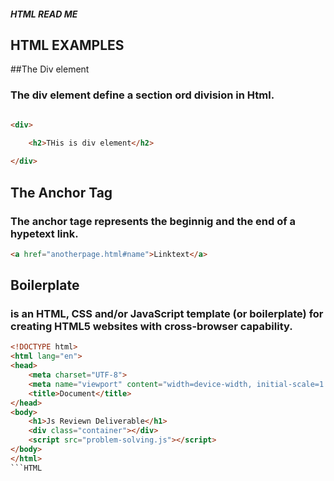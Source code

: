 ##### HTML READ ME

## HTML EXAMPLES

##The Div element
### The div element define a section ord division in Html.
```HTML

<div>
    
    <h2>THis is div element</h2>

</div>
```

## The Anchor Tag

### The anchor tage represents the beginnig and the end of a hypetext link.
```HTML
<a href="anotherpage.html#name">Linktext</a>
```

## Boilerplate
### is an HTML, CSS and/or JavaScript template (or boilerplate) for creating HTML5 websites with cross-browser capability.

```HTML
<!DOCTYPE html>
<html lang="en">
<head>
    <meta charset="UTF-8">
    <meta name="viewport" content="width=device-width, initial-scale=1.0">
    <title>Document</title>
</head>
<body>
    <h1>Js Reviewn Deliverable</h1>
    <div class="container"></div>
    <script src="problem-solving.js"></script>
</body>
</html>
```HTML
